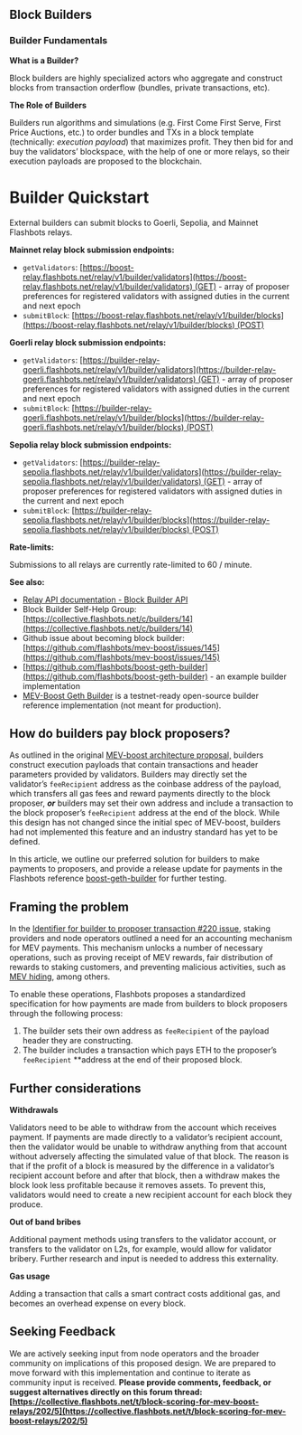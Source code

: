 ## Block Builders

### Builder Fundamentals

**What is a Builder?**

Block builders are highly specialized actors who aggregate and construct blocks from transaction orderflow (bundles, private transactions, etc). 

**The Role of Builders**

Builders run algorithms and simulations (e.g. First Come First Serve, First Price Auctions, etc.) to order bundles and TXs in a block template (technically: *execution payload*) that maximizes profit. They then bid for and buy the validators’ blockspace, with the help of one or more relays, so their execution payloads are proposed to the blockchain. 


# Builder Quickstart

External builders can submit blocks to Goerli, Sepolia, and Mainnet Flashbots relays.

**Mainnet relay block submission endpoints:**

- `getValidators`: [https://boost-relay.flashbots.net/relay/v1/builder/validators](https://boost-relay.flashbots.net/relay/v1/builder/validators) (GET) - array of proposer preferences for registered validators with assigned duties in the current and next epoch
- `submitBlock`: [https://boost-relay.flashbots.net/relay/v1/builder/blocks](https://boost-relay.flashbots.net/relay/v1/builder/blocks) (POST)

**Goerli relay block submission endpoints:**

- `getValidators`: [https://builder-relay-goerli.flashbots.net/relay/v1/builder/validators](https://builder-relay-goerli.flashbots.net/relay/v1/builder/validators) (GET) - array of proposer preferences for registered validators with assigned duties in the current and next epoch
- `submitBlock`: [https://builder-relay-goerli.flashbots.net/relay/v1/builder/blocks](https://builder-relay-goerli.flashbots.net/relay/v1/builder/blocks) (POST)

**Sepolia relay block submission endpoints:**

- `getValidators`: [https://builder-relay-sepolia.flashbots.net/relay/v1/builder/validators](https://builder-relay-sepolia.flashbots.net/relay/v1/builder/validators) (GET) - array of proposer preferences for registered validators with assigned duties in the current and next epoch
- `submitBlock`: [https://builder-relay-sepolia.flashbots.net/relay/v1/builder/blocks](https://builder-relay-sepolia.flashbots.net/relay/v1/builder/blocks) (POST)

**Rate-limits:** 

Submissions to all relays are currently rate-limited to 60 / minute.

**See also:**

- [Relay API documentation - Block Builder API](https://bit.ly/3BmGZ3T)
- Block Builder Self-Help Group: [https://collective.flashbots.net/c/builders/14](https://collective.flashbots.net/c/builders/14)
- Github issue about becoming block builder: [https://github.com/flashbots/mev-boost/issues/145](https://github.com/flashbots/mev-boost/issues/145)
- [https://github.com/flashbots/boost-geth-builder](https://github.com/flashbots/boost-geth-builder) - an example builder implementation
- [MEV-Boost Geth Builder](https://github.com/flashbots/boost-geth-builder) is a testnet-ready open-source builder reference implementation (not meant for production). 

## How do builders pay block proposers? 

As outlined in the original [MEV-boost architecture proposal,](https://ethresear.ch/t/mev-boost-merge-ready-flashbots-architecture/11177/4) builders construct execution payloads that contain transactions and header parameters provided by validators. Builders may directly set the validator’s `feeRecipient` address as the coinbase address of the payload, which transfers all gas fees and reward payments directly to the block proposer, ***or*** builders may set their own address and include a transaction to the block proposer’s `feeRecipient` address at the end of the block. While this design has not changed since the initial spec of MEV-boost, builders had not implemented this feature and an industry standard has yet to be defined.

In this article, we outline our preferred solution for builders to make payments to proposers, and provide a release update for payments in the Flashbots reference [boost-geth-builder](https://github.com/flashbots/boost-geth-builder) for further testing.

## Framing the problem

In the [Identifier for builder to proposer transaction #220 issue](https://github.com/flashbots/mev-boost/issues/220), staking providers and node operators outlined a need for an accounting mechanism for MEV payments. This mechanism unlocks a number of necessary operations, such as proving receipt of MEV rewards, fair distribution of rewards to staking customers, and preventing malicious activities, such as [MEV hiding](https://dao.rocketpool.net/t/mev-and-penalty-system/772), among others.

To enable these operations, Flashbots proposes a standardized specification for how payments are made from builders to block proposers through the following process:

1. The builder sets their own address as `feeRecipient` of the payload header they are constructing.
2. The builder includes a transaction which pays ETH to the proposer’s `feeRecipient` **address at the end of their proposed block. 

## Further considerations

**Withdrawals**

Validators need to be able to withdraw from the account which receives payment. If payments are made directly to a validator’s recipient account, then the validator would be unable to withdraw anything from that account without adversely affecting the simulated value of that block. The reason is that if the profit of a block is measured by the difference in a validator’s recipient account before and after that block, then a withdraw makes the block look less profitable because it removes assets. To prevent this, validators would need to create a new recipient account for each block they produce.

**Out of band bribes**

Additional payment methods using transfers to the validator account, or transfers to the validator on L2s, for example, would allow for validator bribery. Further research and input is needed to address this externality.

**Gas usage**

Adding a transaction that calls a smart contract costs additional gas, and becomes an overhead expense on every block.

## Seeking Feedback

We are actively seeking input from node operators and the broader community on implications of this proposed design. We are prepared to move forward with this implementation and continue to iterate as community input is received. **Please provide comments, feedback, or suggest alternatives directly on this forum thread: [https://collective.flashbots.net/t/block-scoring-for-mev-boost-relays/202/5](https://collective.flashbots.net/t/block-scoring-for-mev-boost-relays/202/5)**
